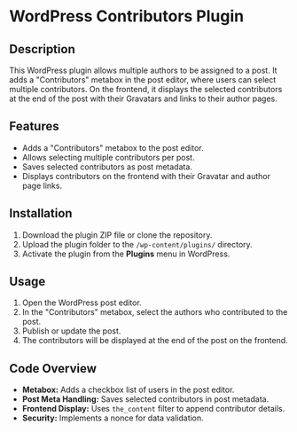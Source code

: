 # WordPress Contributors Plugin

## Description
This WordPress plugin allows multiple authors to be assigned to a post. It adds a "Contributors" metabox in the post editor, where users can select multiple contributors. On the frontend, it displays the selected contributors at the end of the post with their Gravatars and links to their author pages.

## Features
- Adds a "Contributors" metabox to the post editor.
- Allows selecting multiple contributors per post.
- Saves selected contributors as post metadata.
- Displays contributors on the frontend with their Gravatar and author page links.

## Installation
1. Download the plugin ZIP file or clone the repository.
2. Upload the plugin folder to the `/wp-content/plugins/` directory.
3. Activate the plugin from the **Plugins** menu in WordPress.

## Usage
1. Open the WordPress post editor.
2. In the "Contributors" metabox, select the authors who contributed to the post.
3. Publish or update the post.
4. The contributors will be displayed at the end of the post on the frontend.

## Code Overview
- **Metabox:** Adds a checkbox list of users in the post editor.
- **Post Meta Handling:** Saves selected contributors in post metadata.
- **Frontend Display:** Uses `the_content` filter to append contributor details.
- **Security:** Implements a nonce for data validation.
